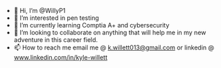 - 👋 Hi, I’m @WillyP1
- 👀 I’m interested in pen testing
- 🌱 I’m currently learning Comptia A+ and cybersecurity
- 💞️ I’m looking to collaborate on anything that will help me in my new adventure in this career field.
- 📫 How to reach me email me @ k.willett013@gmail.com or linkedin @ www.linkedin.com/in/kyle-willett

<!---
WillyP1/WillyP1 is a ✨ special ✨ repository because its `README.md` (this file) appears on your GitHub profile.
You can click the Preview link to take a look at your changes.
--->

